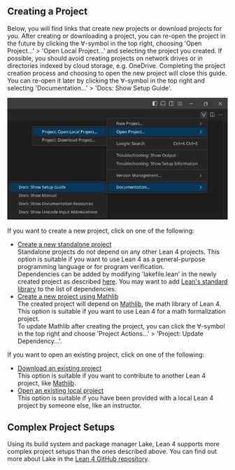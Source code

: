 ## Creating a Project
Below, you will find links that create new projects or download projects for you. After creating or downloading a project, you can re-open the project in the future by clicking the ∀-symbol in the top right, choosing 'Open Project…' > 'Open Local Project…' and selecting the project you created. If possible, you should avoid creating projects on network drives or in directories indexed by cloud storage, e.g. OneDrive.
Completing the project creation process and choosing to open the new project will close this guide. You can re-open it later by clicking the ∀-symbol in the top right and selecting 'Documentation…' > 'Docs: Show Setup Guide'.

  ![∀-symbol buttons](open-local-project_show-setup_buttons.png)

If you want to create a new project, click on one of the following:
- [Create a new standalone project](command:lean4.project.createStandaloneProject)  
  Standalone projects do not depend on any other Lean 4 projects. This option is suitable if you want to use Lean 4 as a general-purpose programming language or for program verification.  
  Dependencies can be added by modifying 'lakefile.lean' in the newly created project as described [here](https://github.com/leanprover/lean4/blob/master/src/lake/README.md#adding-dependencies). You may want to add [Lean's standard library](https://github.com/leanprover/std4) to the list of dependencies.
- [Create a new project using Mathlib](command:lean4.project.createMathlibProject)  
  The created project will depend on [Mathlib](https://github.com/leanprover-community/mathlib4), the math library of Lean 4. This option is suitable if you want to use Lean 4 for a math formalization project.  
  To update Mathlib after creating the project, you can click the ∀-symbol in the top right and choose 'Project Actions…' > 'Project: Update Dependency…'.

If you want to open an existing project, click on one of the following:
- [Download an existing project](command:lean4.project.clone)  
  This option is suitable if you want to contribute to another Lean 4 project, like [Mathlib](https://github.com/leanprover-community/mathlib4).
- [Open an existing local project](command:lean4.project.open)  
  This option is suitable if you have been provided with a local Lean 4 project by someone else, like an instructor.

## Complex Project Setups
Using its build system and package manager Lake, Lean 4 supports more complex project setups than the ones described above. You can find out more about Lake in the [Lean 4 GitHub repository](https://github.com/leanprover/lean4/blob/master/src/lake/README.md).
